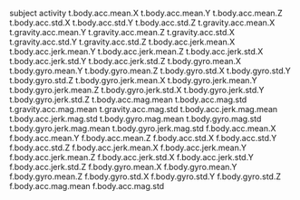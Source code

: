 subject
activity
t.body.acc.mean.X
t.body.acc.mean.Y
t.body.acc.mean.Z
t.body.acc.std.X
t.body.acc.std.Y
t.body.acc.std.Z
t.gravity.acc.mean.X
t.gravity.acc.mean.Y
t.gravity.acc.mean.Z
t.gravity.acc.std.X
t.gravity.acc.std.Y
t.gravity.acc.std.Z
t.body.acc.jerk.mean.X
t.body.acc.jerk.mean.Y
t.body.acc.jerk.mean.Z
t.body.acc.jerk.std.X
t.body.acc.jerk.std.Y
t.body.acc.jerk.std.Z
t.body.gyro.mean.X
t.body.gyro.mean.Y
t.body.gyro.mean.Z
t.body.gyro.std.X
t.body.gyro.std.Y
t.body.gyro.std.Z
t.body.gyro.jerk.mean.X
t.body.gyro.jerk.mean.Y
t.body.gyro.jerk.mean.Z
t.body.gyro.jerk.std.X
t.body.gyro.jerk.std.Y
t.body.gyro.jerk.std.Z
t.body.acc.mag.mean
t.body.acc.mag.std
t.gravity.acc.mag.mean
t.gravity.acc.mag.std
t.body.acc.jerk.mag.mean
t.body.acc.jerk.mag.std
t.body.gyro.mag.mean
t.body.gyro.mag.std
t.body.gyro.jerk.mag.mean
t.body.gyro.jerk.mag.std
f.body.acc.mean.X
f.body.acc.mean.Y
f.body.acc.mean.Z
f.body.acc.std.X
f.body.acc.std.Y
f.body.acc.std.Z
f.body.acc.jerk.mean.X
f.body.acc.jerk.mean.Y
f.body.acc.jerk.mean.Z
f.body.acc.jerk.std.X
f.body.acc.jerk.std.Y
f.body.acc.jerk.std.Z
f.body.gyro.mean.X
f.body.gyro.mean.Y
f.body.gyro.mean.Z
f.body.gyro.std.X
f.body.gyro.std.Y
f.body.gyro.std.Z
f.body.acc.mag.mean
f.body.acc.mag.std
